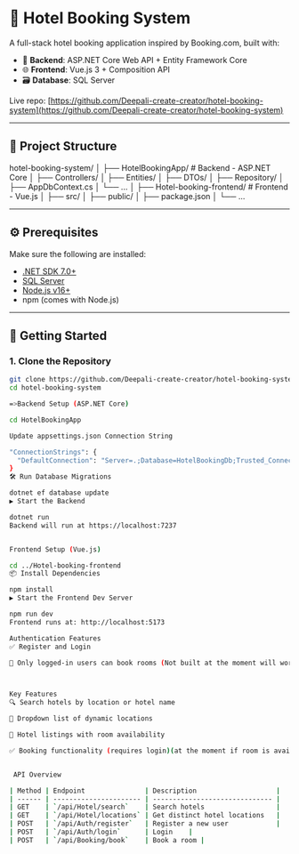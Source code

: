 # 🏨 Hotel Booking System

A full-stack hotel booking application inspired by Booking.com, built with:

- 🔧 **Backend**: ASP.NET Core Web API + Entity Framework Core
- 🌐 **Frontend**: Vue.js 3 + Composition API
- 🗃️ **Database**: SQL Server

Live repo: [https://github.com/Deepali-create-creator/hotel-booking-system](https://github.com/Deepali-create-creator/hotel-booking-system)

---

## 📁 Project Structure

hotel-booking-system/
│
├── HotelBookingApp/ # Backend - ASP.NET Core
│ ├── Controllers/
│ ├── Entities/
│ ├── DTOs/
│ ├── Repository/
│ ├── AppDbContext.cs
│ └── ...
│
├── Hotel-booking-frontend/ # Frontend - Vue.js
│ ├── src/
│ ├── public/
│ ├── package.json
│ └── ...




---

## ⚙️ Prerequisites

Make sure the following are installed:

- [.NET SDK 7.0+](https://dotnet.microsoft.com/download)
- [SQL Server](https://www.microsoft.com/en-us/sql-server/sql-server-downloads)
- [Node.js v16+](https://nodejs.org/)
- npm (comes with Node.js)

---

## 🚀 Getting Started

### 1. Clone the Repository

```bash
git clone https://github.com/Deepali-create-creator/hotel-booking-system.git
cd hotel-booking-system

=>Backend Setup (ASP.NET Core)

cd HotelBookingApp

Update appsettings.json Connection String

"ConnectionStrings": {
  "DefaultConnection": "Server=.;Database=HotelBookingDb;Trusted_Connection=True;TrustServerCertificate=True;"
}
🛠️ Run Database Migrations

dotnet ef database update
▶️ Start the Backend

dotnet run
Backend will run at https://localhost:7237


Frontend Setup (Vue.js)

cd ../Hotel-booking-frontend
📦 Install Dependencies

npm install
▶️ Start the Frontend Dev Server

npm run dev
Frontend runs at: http://localhost:5173

Authentication Features
✅ Register and Login

🔐 Only logged-in users can book rooms (Not built at the moment will work on this)



Key Features
🔍 Search hotels by location or hotel name

📍 Dropdown list of dynamic locations

🏨 Hotel listings with room availability

✅ Booking functionality (requires login)(at the moment if room is available it will be booked)


 API Overview

| Method | Endpoint               | Description                    |
| ------ | ---------------------- | ------------------------------ |
| GET    | `/api/Hotel/search`    | Search hotels                  |
| GET    | `/api/Hotel/locations` | Get distinct hotel locations   |
| POST   | `/api/Auth/register`   | Register a new user            |
| POST   | `/api/Auth/login`      | Login    |
| POST   | `/api/Booking/book`    | Book a room |

